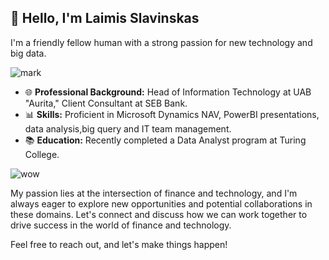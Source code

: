 ## 👋 Hello, I'm  Laimis Slavinskas

I'm a friendly fellow human with a strong passion for new technology and big data.

![mark](https://github.com/laimisslavinskas/laimisslavinskas/assets/123883604/e85b9e0e-8239-4356-9a7e-2c8f9f1e5241)

- 🌐 **Professional Background:** Head of Information Technology at UAB "Aurita," Client Consultant at SEB Bank.
- 📊 **Skills:** Proficient in Microsoft Dynamics NAV, PowerBI presentations, data analysis,big query and IT team management.
- 📚 **Education:** Recently completed a Data Analyst program at Turing College.

![wow](https://github.com/laimisslavinskas/laimisslavinskas/assets/123883604/dcb2dc69-b4fd-4265-af35-9becf06fd511)

My passion lies at the intersection of finance and technology, and I'm always eager to explore new opportunities and potential collaborations in these domains. Let's connect and discuss how we can work together to drive success in the world of finance and technology. 

Feel free to reach out, and let's make things happen!
